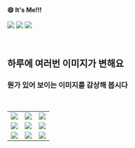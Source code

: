 <!--
#### 📫 How to reach me?
<a href="mailto:thquddnr123@gmail.com">
    <img 
        src="https://img.shields.io/badge/Gmail-d14836?style=flat-square&logo=Gmail&logoColor=white&link=mailto:thquddnr123@gmail.com"
        style="height : auto; margin-left : 60px; margin-right : 60px;"/>
</a>
-->
#### 😄 It's Me!!!

<a href="https://cybecho.notion.site/SBU-s-Archives-854ccd3338c2456a867956f26143998a" target="_blank"><img src="https://img.shields.io/badge/Portfolio-303030?style=for-the-badge&logo=Notion&logoColor=white"/></a>
<a href="https://www.instagram.com/junk_warrior_vintage/" target="_blank"><img src="https://img.shields.io/badge/@junk_warrir_vintage-E4405F?style=for-the-badge&logo=Instagram&logoColor=white"/></a>
<a href="https://www.behance.net/thquddnr125654" target="_blank"><img src="https://img.shields.io/badge/Behance-1769FF?style=for-the-badge&logo=Behance&logoColor=white"/></a>

</br>

## 하루에 여러번 이미지가 변해요
### 뭔가 있어 보이는 이미지를 감상해 봅시다

<!--
마크업 바로보기 사이트
https://dillinger.io/ 
-->
  <br/> <table>
<tr>
<td><a href='https://img.theqoo.net/img/rjIus.jpg'><img src='https://www.random-art.org/img/large/437585.jpg'></a></td>
<td><a href='https://www.cameronsworld.net'><img src='https://www.random-art.org/img/large/437528.jpg'></a></td>
<td><a href='https://pointerpointer.com/'><img src='https://www.random-art.org/img/large/437527.jpg'></a></td>
</tr>
<tr>
<td><a href='https://kimjongillookingatthings.tumblr.com/'><img src='https://www.random-art.org/img/large/437516.jpg'></a></td>
<td><a href='https://www.omfgdogs.com/#'><img src='https://www.random-art.org/img/large/437525.jpg'></a></td>
<td><a href='https://name.ho9.me/'><img src='https://www.random-art.org/img/large/437540.jpg'></a></td>
</tr>
<tr>
<td><a href='http://www.omglasergunspewpewpew.com/'><img src='https://www.random-art.org/img/large/437558.jpg'></a></td>
<td><a href='https://longdogechallenge.com/'><img src='https://www.random-art.org/img/large/437614.jpg'></a></td>
<td><a href='https://binarypiano.com/'><img src='https://www.random-art.org/img/large/437556.jpg'></a></td>
</tr>
</table>
